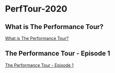 # PerfTour-2020

## What is The Performance Tour?

[What is The Performance Tour?](https://www.youtube.com/watch?v=9H2GSGvGwqQ&list=PLXRCdih3vTUEFz1TVyP7RRqEEk__CYGoB)


## The Performance Tour - Episode 1

[The Performance Tour - Episode 1](https://www.youtube.com/watch?v=HdvzCC0s-0Y&feature=youtu.be)




